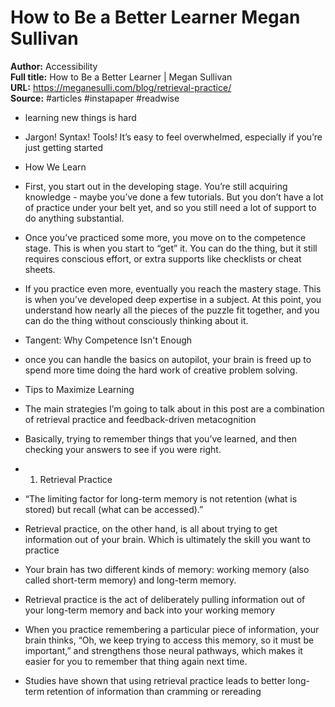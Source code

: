 # How to Be a Better Learner   Megan Sullivan

**Author:** Accessibility  
**Full title:** How to Be a Better Learner | Megan Sullivan  
**URL:** https://meganesulli.com/blog/retrieval-practice/  
**Source:** #articles #instapaper #readwise

- learning new things is hard 
   
- Jargon! Syntax! Tools! It’s easy to feel overwhelmed, especially if you’re just getting started 
   
- How We Learn 
   
- First, you start out in the developing stage. You’re still acquiring knowledge - maybe you’ve done a few tutorials. But you don’t have a lot of practice under your belt yet, and so you still need a lot of support to do anything substantial. 
   
- Once you’ve practiced some more, you move on to the competence stage. This is when you start to “get” it. You can do the thing, but it still requires conscious effort, or extra supports like checklists or cheat sheets. 
   
- If you practice even more, eventually you reach the mastery stage. This is when you’ve developed deep expertise in a subject. At this point, you understand how nearly all the pieces of the puzzle fit together, and you can do the thing without consciously thinking about it. 
   
- Tangent: Why Competence Isn't Enough 
   
- once you can handle the basics on autopilot, your brain is freed up to spend more time doing the hard work of creative problem solving. 
   
- Tips to Maximize Learning 
   
- The main strategies I’m going to talk about in this post are a combination of retrieval practice and feedback-driven metacognition 
   
- Basically, trying to remember things that you’ve learned, and then checking your answers to see if you were right. 
   
- 1) Retrieval Practice 
   
- “The limiting factor for long-term memory is not retention (what is stored) but recall (what can be accessed).” 
   
- Retrieval practice, on the other hand, is all about trying to get information out of your brain. Which is ultimately the skill you want to practice 
   
- Your brain has two different kinds of memory: working memory (also called short-term memory) and long-term memory. 
   
- Retrieval practice is the act of deliberately pulling information out of your long-term memory and back into your working memory 
   
- When you practice remembering a particular piece of information, your brain thinks, “Oh, we keep trying to access this memory, so it must be important,” and strengthens those neural pathways, which makes it easier for you to remember that thing again next time. 
   
- Studies have shown that using retrieval practice leads to better long-term retention of information than cramming or rereading 
   
